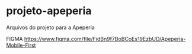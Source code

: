 # projeto-apeperia
Arquivos do projeto para a Apeperia


FIGMA
https://www.figma.com/file/FidBn9f7BoBCoEs19EzbUD/Apeperia-Mobile-First